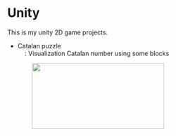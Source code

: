 # Unity

This is my unity 2D game projects.
<html>
  <body>
      <ul>
        <li>Catalan puzzle <br>
          &nbsp&nbsp&nbsp : Visualization Catalan number using some blocks
        </li>
      </ul>
    <p>&emsp;&emsp;&emsp;&emsp;<img src = "http://cfile27.uf.tistory.com/image/998058395A68BCD6141ACE" width = "300" height = "150"></p> 
  </body>
</html>
